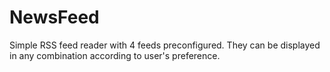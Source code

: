 # NewsFeed

Simple RSS feed reader with 4 feeds preconfigured. They can be displayed in any combination according to user's preference.
